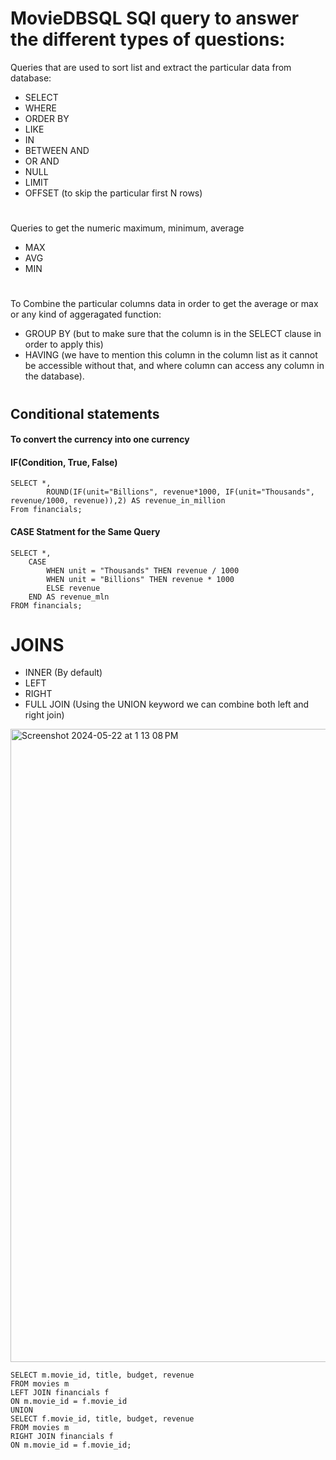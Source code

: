 # MovieDBSQL SQl query to answer the different types of questions:

Queries that are used to sort list and extract the particular data from database:
- SELECT
- WHERE
- ORDER BY
- LIKE
- IN
- BETWEEN AND
- OR AND
- NULL
- LIMIT
- OFFSET (to skip the particular first N rows)

#

Queries to get the numeric maximum, minimum, average
- MAX
- AVG
- MIN

#

To Combine the particular columns data in order to get the average or max or any kind of aggeragated function:
- GROUP BY (but to make sure that the column is in the SELECT clause in order to apply this)
- HAVING (we have to mention this column in the column list as it cannot be accessible without that, and where column can access any column in the database).


#

## Conditional statements

#### To convert the currency into one currency
#### IF(Condition, True, False)
```
SELECT *, 
        ROUND(IF(unit="Billions", revenue*1000, IF(unit="Thousands", revenue/1000, revenue)),2) AS revenue_in_million 
From financials;
```

#### CASE Statment for the Same Query

```
SELECT *,
    CASE
        WHEN unit = "Thousands" THEN revenue / 1000
        WHEN unit = "Billions" THEN revenue * 1000
        ELSE revenue
    END AS revenue_mln
FROM financials;
```

# JOINS

- INNER (By default)
- LEFT
- RIGHT
- FULL JOIN (Using the UNION keyword we can combine both left and right join)

  
<img width="1013" alt="Screenshot 2024-05-22 at 1 13 08 PM" src="https://github.com/prince3453/moviesDBSQL/assets/47770221/497118da-8bcc-44fb-bd4f-d89f36924b7e">

```
SELECT m.movie_id, title, budget, revenue
FROM movies m
LEFT JOIN financials f
ON m.movie_id = f.movie_id
UNION
SELECT f.movie_id, title, budget, revenue
FROM movies m
RIGHT JOIN financials f
ON m.movie_id = f.movie_id;
```

